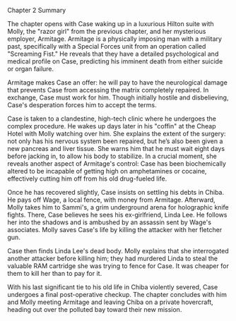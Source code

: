 Chapter 2 Summary

The chapter opens with Case waking up in a luxurious Hilton suite with Molly, the "razor girl" from the previous chapter, and her mysterious employer, Armitage. Armitage is a physically imposing man with a military past, specifically with a Special Forces unit from an operation called "Screaming Fist." He reveals that they have a detailed psychological and medical profile on Case, predicting his imminent death from either suicide or organ failure.

Armitage makes Case an offer: he will pay to have the neurological damage that prevents Case from accessing the matrix completely repaired. In exchange, Case must work for him. Though initially hostile and disbelieving, Case's desperation forces him to accept the terms.

Case is taken to a clandestine, high-tech clinic where he undergoes the complex procedure. He wakes up days later in his "coffin" at the Cheap Hotel with Molly watching over him. She explains the extent of the surgery: not only has his nervous system been repaired, but he’s also been given a new pancreas and liver tissue. She warns him that he must wait eight days before jacking in, to allow his body to stabilize. In a crucial moment, she reveals another aspect of Armitage's control: Case has been biochemically altered to be incapable of getting high on amphetamines or cocaine, effectively cutting him off from his old drug-fueled life.

Once he has recovered slightly, Case insists on settling his debts in Chiba. He pays off Wage, a local fence, with money from Armitage. Afterward, Molly takes him to Sammi's, a grim underground arena for holographic knife fights. There, Case believes he sees his ex-girlfriend, Linda Lee. He follows her into the shadows and is ambushed by an assassin sent by Wage's associates. Molly saves Case's life by killing the attacker with her fletcher gun.

Case then finds Linda Lee's dead body. Molly explains that she interrogated another attacker before killing him; they had murdered Linda to steal the valuable RAM cartridge she was trying to fence for Case. It was cheaper for them to kill her than to pay for it.

With his last significant tie to his old life in Chiba violently severed, Case undergoes a final post-operative checkup. The chapter concludes with him and Molly meeting Armitage and leaving Chiba on a private hovercraft, heading out over the polluted bay toward their new mission.